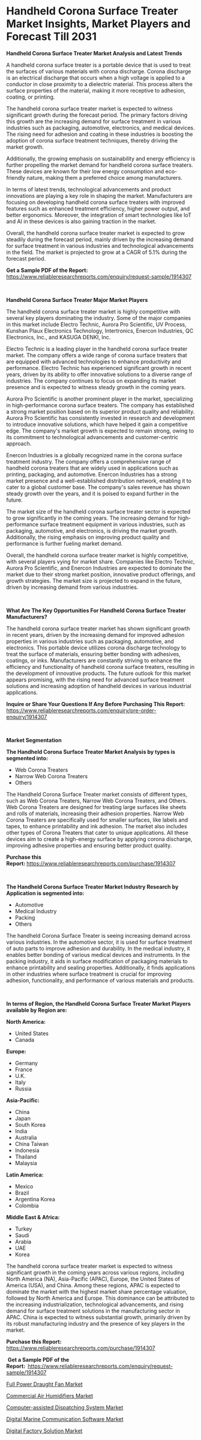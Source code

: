 <p><h1>Handheld Corona Surface Treater Market Insights, Market Players and Forecast Till 2031</h1></p><p><strong>Handheld Corona Surface Treater Market Analysis and Latest Trends</strong></p>
<p><p>A handheld corona surface treater is a portable device that is used to treat the surfaces of various materials with corona discharge. Corona discharge is an electrical discharge that occurs when a high voltage is applied to a conductor in close proximity to a dielectric material. This process alters the surface properties of the material, making it more receptive to adhesion, coating, or printing.</p><p>The handheld corona surface treater market is expected to witness significant growth during the forecast period. The primary factors driving this growth are the increasing demand for surface treatment in various industries such as packaging, automotive, electronics, and medical devices. The rising need for adhesion and coating in these industries is boosting the adoption of corona surface treatment techniques, thereby driving the market growth.</p><p>Additionally, the growing emphasis on sustainability and energy efficiency is further propelling the market demand for handheld corona surface treaters. These devices are known for their low energy consumption and eco-friendly nature, making them a preferred choice among manufacturers.</p><p>In terms of latest trends, technological advancements and product innovations are playing a key role in shaping the market. Manufacturers are focusing on developing handheld corona surface treaters with improved features such as enhanced treatment efficiency, higher power output, and better ergonomics. Moreover, the integration of smart technologies like IoT and AI in these devices is also gaining traction in the market.</p><p>Overall, the handheld corona surface treater market is expected to grow steadily during the forecast period, mainly driven by the increasing demand for surface treatment in various industries and technological advancements in the field. The market is projected to grow at a CAGR of 5.1% during the forecast period.</p></p>
<p><strong>Get a Sample PDF of the Report:&nbsp;</strong> <a href="https://www.reliableresearchreports.com/enquiry/request-sample/1914307">https://www.reliableresearchreports.com/enquiry/request-sample/1914307</a></p>
<p>&nbsp;</p>
<p><strong>Handheld Corona Surface Treater Major Market Players</strong></p>
<p><p>The handheld corona surface treater market is highly competitive with several key players dominating the industry. Some of the major companies in this market include Electro Technic, Aurora Pro Scientific, UV Process, Kunshan Plaux Electronics Technology, Intertronics, Enercon Industries, QC Electronics, Inc., and KASUGA DENKI, Inc.</p><p>Electro Technic is a leading player in the handheld corona surface treater market. The company offers a wide range of corona surface treaters that are equipped with advanced technologies to enhance productivity and performance. Electro Technic has experienced significant growth in recent years, driven by its ability to offer innovative solutions to a diverse range of industries. The company continues to focus on expanding its market presence and is expected to witness steady growth in the coming years.</p><p>Aurora Pro Scientific is another prominent player in the market, specializing in high-performance corona surface treaters. The company has established a strong market position based on its superior product quality and reliability. Aurora Pro Scientific has consistently invested in research and development to introduce innovative solutions, which have helped it gain a competitive edge. The company's market growth is expected to remain strong, owing to its commitment to technological advancements and customer-centric approach.</p><p>Enercon Industries is a globally recognized name in the corona surface treatment industry. The company offers a comprehensive range of handheld corona treaters that are widely used in applications such as printing, packaging, and automotive. Enercon Industries has a strong market presence and a well-established distribution network, enabling it to cater to a global customer base. The company's sales revenue has shown steady growth over the years, and it is poised to expand further in the future.</p><p>The market size of the handheld corona surface treater sector is expected to grow significantly in the coming years. The increasing demand for high-performance surface treatment equipment in various industries, such as packaging, automotive, and electronics, is driving the market growth. Additionally, the rising emphasis on improving product quality and performance is further fueling market demand.</p><p>Overall, the handheld corona surface treater market is highly competitive, with several players vying for market share. Companies like Electro Technic, Aurora Pro Scientific, and Enercon Industries are expected to dominate the market due to their strong market position, innovative product offerings, and growth strategies. The market size is projected to expand in the future, driven by increasing demand from various industries.</p></p>
<p>&nbsp;</p>
<p><strong>What Are The Key Opportunities For Handheld Corona Surface Treater Manufacturers?</strong></p>
<p><p>The handheld corona surface treater market has shown significant growth in recent years, driven by the increasing demand for improved adhesion properties in various industries such as packaging, automotive, and electronics. This portable device utilizes corona discharge technology to treat the surface of materials, ensuring better bonding with adhesives, coatings, or inks. Manufacturers are constantly striving to enhance the efficiency and functionality of handheld corona surface treaters, resulting in the development of innovative products. The future outlook for this market appears promising, with the rising need for advanced surface treatment solutions and increasing adoption of handheld devices in various industrial applications.</p></p>
<p><strong>Inquire or Share Your Questions If Any Before Purchasing This Report:</strong> <a href="https://www.reliableresearchreports.com/enquiry/pre-order-enquiry/1914307">https://www.reliableresearchreports.com/enquiry/pre-order-enquiry/1914307</a></p>
<p>&nbsp;</p>
<p><strong>Market Segmentation</strong></p>
<p><strong>The Handheld Corona Surface Treater Market Analysis by types is segmented into:</strong></p>
<p><ul><li>Web Corona Treaters</li><li>Narrow Web Corona Treaters</li><li>Others</li></ul></p>
<p><p>The Handheld Corona Surface Treater market consists of different types, such as Web Corona Treaters, Narrow Web Corona Treaters, and Others. Web Corona Treaters are designed for treating large surfaces like sheets and rolls of materials, increasing their adhesion properties. Narrow Web Corona Treaters are specifically used for smaller surfaces, like labels and tapes, to enhance printability and ink adhesion. The market also includes other types of Corona Treaters that cater to unique applications. All these devices aim to create a high-energy surface by applying corona discharge, improving adhesive properties and ensuring better product quality.</p></p>
<p><strong>Purchase this Report:&nbsp;</strong><a href="https://www.reliableresearchreports.com/purchase/1914307">https://www.reliableresearchreports.com/purchase/1914307</a></p>
<p>&nbsp;</p>
<p><strong>The Handheld Corona Surface Treater Market Industry Research by Application is segmented into:</strong></p>
<p><ul><li>Automotive</li><li>Medical Industry</li><li>Packing</li><li>Others</li></ul></p>
<p><p>The handheld Corona Surface Treater is seeing increasing demand across various industries. In the automotive sector, it is used for surface treatment of auto parts to improve adhesion and durability. In the medical industry, it enables better bonding of various medical devices and instruments. In the packing industry, it aids in surface modification of packaging materials to enhance printability and sealing properties. Additionally, it finds applications in other industries where surface treatment is crucial for improving adhesion, functionality, and performance of various materials and products.</p></p>
<p>&nbsp;</p>
<p><strong>In terms of Region, the Handheld Corona Surface Treater Market Players available by Region are:</strong></p>
<p>
    <p> <strong> North America: </strong>
        <ul>
            <li>United States</li>
            <li>Canada</li>
        </ul>
        </p> 
    <p> <strong> Europe: </strong>
        <ul>
            <li>Germany</li>
            <li>France</li>
            <li>U.K.</li>
            <li>Italy</li>
            <li>Russia</li>
        </ul>
        </p> 
    <p> <strong> Asia-Pacific: </strong>
        <ul>
            <li>China</li>
            <li>Japan</li>
            <li>South Korea</li>
            <li>India</li>
            <li>Australia</li>
            <li>China Taiwan</li>
            <li>Indonesia</li>
            <li>Thailand</li>
            <li>Malaysia</li>
        </ul>
        </p> 
    <p> <strong> Latin America: </strong>
        <ul>
            <li>Mexico</li>
            <li>Brazil</li>
            <li>Argentina Korea</li>
            <li>Colombia</li>
        </ul>
        </p> 
    <p> <strong> Middle East & Africa: </strong>
        <ul>
            <li>Turkey</li>
            <li>Saudi</li>
            <li>Arabia</li>
            <li>UAE</li>
            <li>Korea</li>
        </ul>
    </p>
    </p>
<p><p>The handheld corona surface treater market is expected to witness significant growth in the coming years across various regions, including North America (NA), Asia-Pacific (APAC), Europe, the United States of America (USA), and China. Among these regions, APAC is expected to dominate the market with the highest market share percentage valuation, followed by North America and Europe. This dominance can be attributed to the increasing industrialization, technological advancements, and rising demand for surface treatment solutions in the manufacturing sector in APAC. China is expected to witness substantial growth, primarily driven by its robust manufacturing industry and the presence of key players in the market.</p></p>
<p><strong>Purchase this Report: </strong><a href="https://www.reliableresearchreports.com/purchase/1914307">https://www.reliableresearchreports.com/purchase/1914307</a></p>
<p>&nbsp;<strong>Get a Sample PDF of the Report:&nbsp;&nbsp;</strong><a href="https://www.reliableresearchreports.com/enquiry/request-sample/1914307">https://www.reliableresearchreports.com/enquiry/request-sample/1914307</a></p>
<p><strong></strong></p>
<p><p><a href="https://github.com/arionmp/Market-Research-Report-List-1/blob/main/full-power-draught-fan-market.md">Full Power Draught Fan Market</a></p><p><a href="https://github.com/kosella/Market-Research-Report-List-1/blob/main/commercial-air-humidifiers-market.md">Commercial Air Humidifiers Market</a></p><p><a href="https://medium.com/@pauladams6h/computer-assisted-dispatching-system-market-insights-into-market-cagr-market-trends-and-growth-40716c4d7d31">Computer-assisted Dispatching System Market</a></p><p><a href="https://medium.com/@pauladams6h/digital-marine-communication-software-market-trends-forecast-and-competitive-analysis-to-2030-c0624e5ba6ff">Digital Marine Communication Software Market</a></p><p><a href="https://medium.com/@pauladams6h/digital-factory-solution-market-research-report-its-history-and-forecast-2023-to-2030-e31d8a2c3cb8">Digital Factory Solution Market</a></p></p>